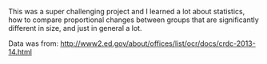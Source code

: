 This was a super challenging project and I learned a lot about statistics, how to compare proportional changes between groups that are significantly different in size, and just in general a lot.

Data was from: http://www2.ed.gov/about/offices/list/ocr/docs/crdc-2013-14.html

